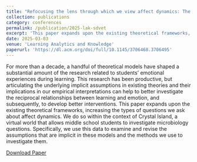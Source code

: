 ```yaml
---
title: "Refocusing the lens through which we view affect dynamics: The Skills, Difficulty, Value, Efficacy and Time Model"
collection: publications
category: conferences
permalink: /publication/2025-lak-sdvet
excerpt: 'This paper expands upon the existing theoretical frameworks, increasing the types of questions we ask about affect dynamics. We do so within the context of Crystal Island, a virtual world that allows middle school students to investigate microbiology questions.'
date: 2025-03-03
venue: 'Learning Analytics and Knowledge'
paperurl: 'https://dl.acm.org/doi/full/10.1145/3706468.3706495'
---
```


For more than a decade, a handful of theoretical models have shaped a substantial amount of the research related to students’ emotional experiences during learning. This research has been productive, but articulating the underlying implicit assumptions in existing theories and their implications in our empirical interpretations can help to better investigate the reciprocal relationships between learning and emotion, and subsequently, to develop better interventions. This paper expands upon the existing theoretical frameworks, increasing the types of questions we ask about affect dynamics. We do so within the context of Crystal Island, a virtual world that allows middle school students to investigate microbiology questions. Specifically, we use this data to examine and revise the assumptions that are implicit in these models and the methods we use to investigate them.

[Download Paper](https://dl.acm.org/doi/full/10.1145/3706468.3706495)
